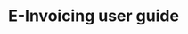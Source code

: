 ---
title: 'E-Invoicing user guide'
layout: 'faqplugins'
meta_title: "E-Invoicing user guide - MultiSafepay Docs"

---